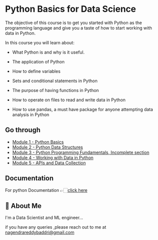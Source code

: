 
# Python Basics for Data Science

The objective of this course is to get you started with Python as the programming language and give you a taste of how to start working with data in Python.

In this course you will learn about:

- What Python is and why is it useful.

- The application of Python

- How to define variables

- Sets and conditional statements in Python

- The purpose of having functions in Python

- How to operate on files to read and write data in Python

- How to use pandas, a must have package for anyone attempting data analysis in Python


## Go through

 - [Module 1 - Python Basics](https://github.com/Nagendrareddy777/IBM-DATASCIENCE-PROGRAM/tree/main/Python%20Basics%20for%20Data%20Science/Module%201-%20Python%20Basics)
 - [Module 2 - Python Data Structures](https://github.com/Nagendrareddy777/IBM-DATASCIENCE-PROGRAM/tree/main/Python%20Basics%20for%20Data%20Science/Module%202%20-%20Python%20Data%20Structures)
 - [Module 3 - Python Programming Fundamentals, Incomplete section](https://github.com/Nagendrareddy777/IBM-DATASCIENCE-PROGRAM/tree/main/Python%20Basics%20for%20Data%20Science/Module%203%20-%20Python%20Programming%20Fundamentals)
 - [Module 4 - Working with Data in Python](https://github.com/Nagendrareddy777/IBM-DATASCIENCE-PROGRAM/tree/main/Python%20Basics%20for%20Data%20Science/Module%204%20-%20Working%20with%20Data%20in%20Python)
 - [Module 5 - APIs and Data Collection](https://github.com/Nagendrareddy777/IBM-DATASCIENCE-PROGRAM/tree/main/Python%20Basics%20for%20Data%20Science/Module%205%20-%20APIs%20and%20Data%20Collection)
 
## Documentation

For python Documentation 👉🏻[click here](https://docs.python.org/3/)

## 🚀 About Me
I'm a Data Scientist and ML engineer...

if you have any queries ,please reach out to me at 
nagendrareddybaddri@gmail.com
